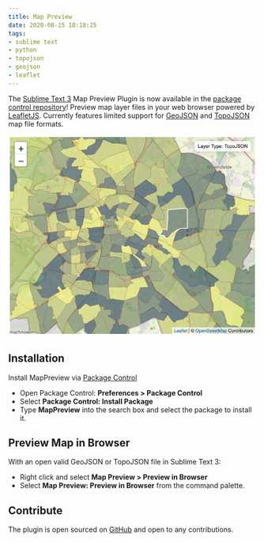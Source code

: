 ```yaml
---
title: Map Preview
date: 2020-08-15 18:18:25
tags:
- sublime text
- python
- topojson
- geojson
- leaflet
---
```


The [Sublime Text 3](https://www.sublimetext.com/) Map Preview Plugin is now available in the [package control repository](https://packagecontrol.io/packages/MapPreview)! Preview map layer files in your web browser powered by [LeafletJS](https://leafletjs.com/).  Currently features limited support for [GeoJSON](https://geojson.org/) and [TopoJSON](https://github.com/topojson/topojson/wiki) map file formats.

![Map Preview](mappreview/map-preview.png)

## Installation
Install MapPreview via [Package Control](https://packagecontrol.io/packages/MapPreview)

- Open Package Control: **Preferences > Package Control**
- Select **Package Control: Install Package**
- Type **MapPreview** into the search box and select the package to install it.

## Preview Map in Browser
With an open valid GeoJSON or TopoJSON file in Sublime Text 3:

- Right click and select **Map Preview > Preview in Browser**
- Select **Map Preview: Preview in Browser** from the command palette.

## Contribute
The plugin is open sourced on [GitHub](https://github.com/doneill/MapPreview) and open to any contributions.
